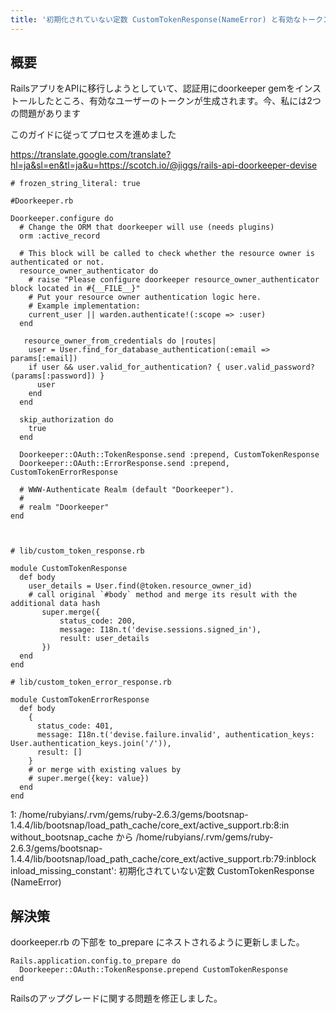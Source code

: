 ```yaml
---
title: '初期化されていない定数 CustomTokenResponse(NameError) と有効なトークンに対する不正アクセス'
---
```


## 概要
RailsアプリをAPIに移行しようとしていて、認証用にdoorkeeper gemをインストールしたところ、有効なユーザーのトークンが生成されます。今、私には2つの問題があります

このガイドに従ってプロセスを進めました

https://translate.google.com/translate?hl=ja&sl=en&tl=ja&u=https://scotch.io/@jiggs/rails-api-doorkeeper-devise

```
# frozen_string_literal: true

#Doorkeeper.rb

Doorkeeper.configure do
  # Change the ORM that doorkeeper will use (needs plugins)
  orm :active_record

  # This block will be called to check whether the resource owner is authenticated or not.
  resource_owner_authenticator do
    # raise "Please configure doorkeeper resource_owner_authenticator block located in #{__FILE__}"
    # Put your resource owner authentication logic here.
    # Example implementation:
    current_user || warden.authenticate!(:scope => :user)
  end

   resource_owner_from_credentials do |routes|
    user = User.find_for_database_authentication(:email => params[:email])
    if user && user.valid_for_authentication? { user.valid_password?(params[:password]) }
      user
    end
  end

  skip_authorization do
    true
  end

  Doorkeeper::OAuth::TokenResponse.send :prepend, CustomTokenResponse
  Doorkeeper::OAuth::ErrorResponse.send :prepend, CustomTokenErrorResponse

  # WWW-Authenticate Realm (default "Doorkeeper").
  #
  # realm "Doorkeeper"
end



```
```
# lib/custom_token_response.rb

module CustomTokenResponse
  def body
    user_details = User.find(@token.resource_owner_id)
    # call original `#body` method and merge its result with the additional data hash
       super.merge({
           status_code: 200,
           message: I18n.t('devise.sessions.signed_in'),
           result: user_details
       })
  end
end

```
```
# lib/custom_token_error_response.rb

module CustomTokenErrorResponse
  def body
    {
      status_code: 401,
      message: I18n.t('devise.failure.invalid', authentication_keys: User.authentication_keys.join('/')),
      result: []
    }
    # or merge with existing values by
    # super.merge({key: value})
  end
end

```
1: /home/rubyians/.rvm/gems/ruby-2.6.3/gems/bootsnap-1.4.4/lib/bootsnap/load_path_cache/core_ext/active_support.rb:8:in without_bootsnap_cache から
/home/rubyians/.rvm/gems/ruby-2.6.3/gems/bootsnap-1.4.4/lib/bootsnap/load_path_cache/core_ext/active_support.rb:79:inblock inload_missing_constant': 初期化されていない定数 CustomTokenResponse (NameError)

## 解決策
doorkeeper.rb の下部を to_prepare にネストされるように更新しました。

```
Rails.application.config.to_prepare do
  Doorkeeper::OAuth::TokenResponse.prepend CustomTokenResponse
end

```
Railsのアップグレードに関する問題を修正しました。

